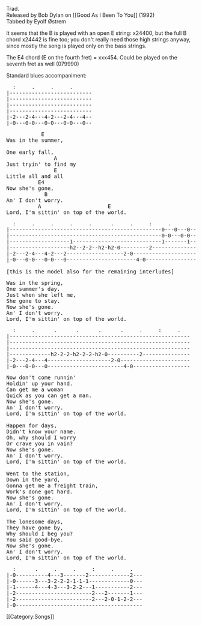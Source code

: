 Trad.<br>
Released by Bob Dylan on [[Good As I Been To You]] (1992)<br>
Tabbed by Eyolf Østrem

It seems that the B is played with an open E string: x24400, but the
full B chord x24442 is fine too; you don't really need those high
strings anyway, since mostly the song is played only on the bass
strings.

The E4 chord (E on the fourth fret) = xxx454. Could be played on the
seventh fret as well (079990)

Standard blues accompaniment:

<pre class="tab">
  :     .     .     .
|--------------------------
|--------------------------
|--------------------------
|--------------------------
|-2---2-4---4-2---2-4---4--
|-0---0-0---0-0---0-0---0--
</pre>
<pre class="verse">
           E
Was in the summer,

One early fall,
               A
Just tryin' to find my
               E
Little all and all
          E4
Now she's gone,
            B
An' I don't worry.
          A                     E
Lord, I'm sittin' on top of the world.
</pre>

<pre class="tab">
  :     .     .     .     .      .     .     :     .
|------------------------------------------------0---0---0----
|------------------------------------------------0-0---0-0----
|-------------------1----------------------------1-------1----
|-------------------h2--2-2--h2-h2-0---------2----------------
|-2---2-4---4-2---2------------------2-0----------------------
|-0---0-0---0-0---0----------------------4-0------------------

[this is the model also for the remaining interludes]
</pre>

<pre class="verse">
Was in the spring,
One summer's day.
Just when she left me,
She gone to stay.
Now she's gone.
An' I don't worry.
Lord, I'm sittin' on top of the world.
</pre>
<pre class="tab">
  :     .      .      .      .      .     .     :     .
|---------------------------------------------------------
|---------------------------------------------------------
|---------------------------------------------------------
|-------------h2-2-2-h2-2-2-h2-0----------2---------------
|-2---2-4---4--------------------2-0----------------------
|-0---0-0---0------------------------4-0------------------
</pre>

<pre class="verse">
Now don't come runnin'
Holdin' up your hand.
Can get me a woman
Quick as you can get a man.
Now she's gone.
An' I don't worry.
Lord, I'm sittin' on top of the world.

Happen for days,
Didn't know your name.
Oh, why should I worry
Or crave you in vain?
Now she's gone.
An' I don't worry.
Lord, I'm sittin' on top of the world.

Went to the station,
Down in the yard,
Gonna get me a freight train,
Work's done got hard.
Now she's gone.
An' I don't worry.
Lord, I'm sittin' on top of the world.

The lonesome days,
They have gone by,
Why should I beg you?
You said good-bye.
Now she's gone.
An' I don't worry.
Lord, I'm sittin' on top of the world.
</pre>
<pre class="tab">
  :      .     .     .     :     .     .
|-0----------4---3-------2-------------2---
|-0------3---3-2-2-2-1-1-1-------------0---
|-1------4---4-3---3-2-2---1-----------2---
|-2------------------------2---2-------1---
|-2------------------------2---2-0-1-2-2---
|-0----------------------------------------
</pre>

[[Category:Songs]]